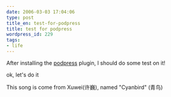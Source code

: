 ```yaml
---
date: 2006-03-03 17:04:06
type: post
title_en: test-for-podpress
title: test for podpress
wordpress_id: 229
tags:
- life
---
```


After installing the [podpress](http://www.mightyseek.com/podpress) plugin, I should do some test on it!

ok, let's do it

This song is come from Xuwei(许巍), named "Cyanbird" (青鸟)

 
